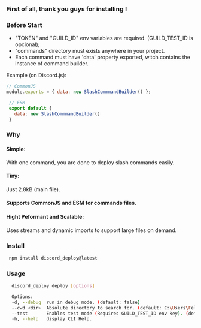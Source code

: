 ### First of all, thank you guys for installing !

### Before Start

- "TOKEN" and "GUILD_ID" env variables are required. (GUILD_TEST_ID is opcional);
- "commands" directory must exists anywhere in your project.
- Each command must have 'data' property exported, witch contains the instance of command builder.
  
Example (on Discord.js):

```js
// CommonJS
module.exports = { data: new SlashCommmandBuilder() };
```

```js
 // ESM
 export default {
   data: new SlashCommmandBuilder()
 }
```

### Why

#### Simple:

With one command, you are done to deploy slash commands easily.

#### Tiny:

Just 2.8kB (main file).

#### Supports CommonJS and ESM for commands files.

#### Hight Peformant and Scalable:

Uses streams and dynamic imports to support large files on demand.

### Install

```bash
 npm install discord_deploy@latest
````

### Usage

```bash
  discord_deploy deploy [options]

  Options:
  -d, --debug  run in debug mode. (default: false)
  --cwd <dir>  Absolute directory to search for. (default: C:\Users\Felipe\Desktop\projects\www\nodejs\discord_deploy)
  --test       Enables test mode (Requires GUILD_TEST_ID env key). (default: false)
  -h, --help   display CLI Help.
```
